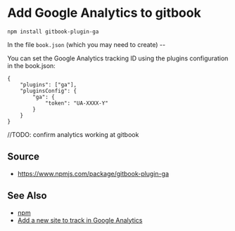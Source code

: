 # Add Google Analytics to gitbook

    npm install gitbook-plugin-ga

In the file `book.json` (which you may need to create) --

You can set the Google Analytics tracking ID using the plugins configuration in the book.json:

    {
        "plugins": ["ga"],
        "pluginsConfig": {
            "ga": {
                "token": "UA-XXXX-Y"
            }
        }
    }

//TODO: confirm analytics working at gitbook

## Source

 * https://www.npmjs.com/package/gitbook-plugin-ga

## See Also
 * [npm](../npm/01_summary.md)
 * [Add a new site to track in Google Analytics](../google/google_analytics_add_new_site.md) 
